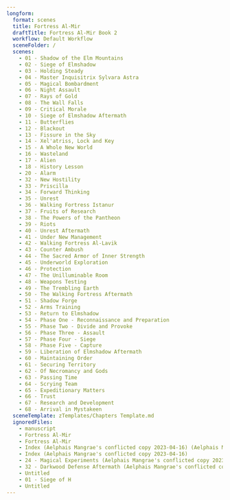 ```yaml
---
longform:
  format: scenes
  title: Fortress Al-Mir
  draftTitle: Fortress Al-Mir Book 2
  workflow: Default Workflow
  sceneFolder: /
  scenes:
    - 01 - Shadow of the Elm Mountains
    - 02 - Siege of Elmshadow
    - 03 - Holding Steady
    - 04 - Master Inquisitrix Sylvara Astra
    - 05 - Magical Bombardment
    - 06 - Night Assault
    - 07 - Rays of Gold
    - 08 - The Wall Falls
    - 09 - Critical Morale
    - 10 - Siege of Elmshadow Aftermath
    - 11 - Butterflies
    - 12 - Blackout
    - 13 - Fissure in the Sky
    - 14 - Xel'atriss, Lock and Key
    - 15 - A Whole New World
    - 16 - Wasteland
    - 17 - Alien
    - 18 - History Lesson
    - 20 - Alarm
    - 32 - New Hostility
    - 33 - Priscilla
    - 34 - Forward Thinking
    - 35 - Unrest
    - 36 - Walking Fortress Istanur
    - 37 - Fruits of Research
    - 38 - The Powers of the Pantheon
    - 39 - Riots
    - 40 - Unrest Aftermath
    - 41 - Under New Management
    - 42 - Walking Fortress Al-Lavik
    - 43 - Counter Ambush
    - 44 - The Sacred Armor of Inner Strength
    - 45 - Underworld Exploration
    - 46 - Protection
    - 47 - The Unilluminable Room
    - 48 - Weapons Testing
    - 49 - The Trembling Earth
    - 50 - The Walking Fortress Aftermath
    - 51 - Shadow Forge
    - 52 - Arms Training
    - 53 - Return to Elmshadow
    - 54 - Phase One - Reconnaissance and Preparation
    - 55 - Phase Two - Divide and Provoke
    - 56 - Phase Three - Assault
    - 57 - Phase Four - Siege
    - 58 - Phase Five - Capture
    - 59 - Liberation of Elmshadow Aftermath
    - 60 - Maintaining Order
    - 61 - Securing Territory
    - 62 - Of Necromancy and Gods
    - 63 - Passing Time
    - 64 - Scrying Team
    - 65 - Expeditionary Matters
    - 66 - Trust
    - 67 - Research and Development
    - 68 - Arrival in Mystakeen
  sceneTemplate: zTemplates/Chapters Template.md
  ignoredFiles:
    - manuscript
    - Fortress Al-Mir
    - Fortress Al-Mir
    - Index (Aelphais Mangrae's conflicted copy 2023-04-16) (Aelphais Mangrae's conflicted copy 2023-04-16)
    - Index (Aelphais Mangrae's conflicted copy 2023-04-16)
    - 24 - Magical Experiments (Aelphais Mangrae's conflicted copy 2023-04-17)
    - 32 - Darkwood Defense Aftermath (Aelphais Mangrae's conflicted copy 2023-04-17)
    - Untitled
    - 01 - Siege of H
    - Untitled
---
```

